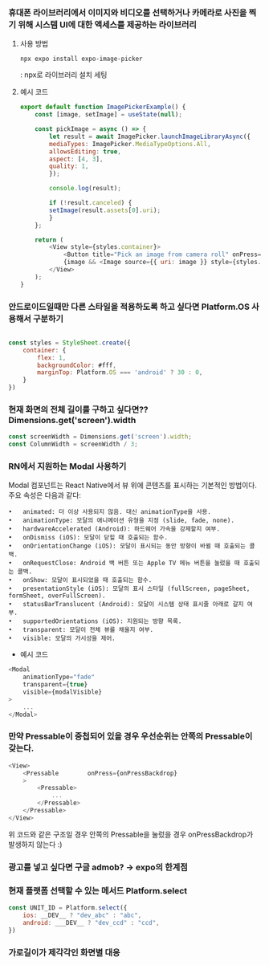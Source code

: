 ### 휴대폰 라이브러리에서 이미지와 비디오를 선택하거나 카메라로 사진을 찍기 위해 시스템 UI에 대한 액세스를 제공하는 라이브러리

1. 사용 방법
    ```
    npx expo install expo-image-picker
    ```
    : npx로 라이브러리 설치 세팅

2. 예시 코드
    ```js
    export default function ImagePickerExample() {
        const [image, setImage] = useState(null);

        const pickImage = async () => {
            let result = await ImagePicker.launchImageLibraryAsync({
            mediaTypes: ImagePicker.MediaTypeOptions.All,
            allowsEditing: true,
            aspect: [4, 3],
            quality: 1,
            });

            console.log(result);

            if (!result.canceled) {
            setImage(result.assets[0].uri);
            }
        };

        return (
            <View style={styles.container}>
                <Button title="Pick an image from camera roll" onPress={pickImage} />
                {image && <Image source={{ uri: image }} style={styles.image} />}
            </View>
        );
    }
    ```

### 안드로이드일때만 다른 스타일을 적용하도록 하고 싶다면 Platform.OS 사용해서 구분하기
```js

const styles = StyleSheet.create({
    container: {
        flex: 1,
        backgroundColor: #fff,
        marginTop: Platform.OS === 'android' ? 30 : 0,
    }
})
```

### 현재 화면의 전체 길이를 구하고 싶다면?? Dimensions.get('screen').width

```js
const screenWidth = Dimensions.get('screen').width;
const ColumnWidth = screenWidth / 3;
```

### RN에서 지원하는 Modal 사용하기
Modal 컴포넌트는 React Native에서 뷰 위에 콘텐츠를 표시하는 기본적인 방법이다. 주요 속성은 다음과 같다:

	•	animated: 더 이상 사용되지 않음. 대신 animationType을 사용.
	•	animationType: 모달의 애니메이션 유형을 지정 (slide, fade, none).
	•	hardwareAccelerated (Android): 하드웨어 가속을 강제할지 여부.
	•	onDismiss (iOS): 모달이 닫힐 때 호출되는 함수.
	•	onOrientationChange (iOS): 모달이 표시되는 동안 방향이 바뀔 때 호출되는 콜백.
	•	onRequestClose: Android 백 버튼 또는 Apple TV 메뉴 버튼을 눌렀을 때 호출되는 콜백.
	•	onShow: 모달이 표시되었을 때 호출되는 함수.
	•	presentationStyle (iOS): 모달의 표시 스타일 (fullScreen, pageSheet, formSheet, overFullScreen).
	•	statusBarTranslucent (Android): 모달이 시스템 상태 표시줄 아래로 갈지 여부.
	•	supportedOrientations (iOS): 지원되는 방향 목록.
	•	transparent: 모달이 전체 뷰를 채울지 여부.
	•	visible: 모달의 가시성을 제어.

- 예시 코드

```js
<Modal 
    animationType="fade"
    transparent={true}
    visible={modalVisible}
>  
    ...
</Modal>
```


### 만약 Pressable이 중첩되어 있을 경우 우선순위는 안쪽의 Pressable이 갖는다.
```js
<View>
    <Pressable        onPress={onPressBackdrop}
    >
        <Pressable>
            ...
        </Pressable>    
    </Pressable>
</View>
```
위  코드와 같은 구조일 경우 안쪽의 Pressable을 눌렀을 경우 onPressBackdrop가 발생하지 않는다 :)


### 광고를 넣고 싶다면 구글 admob? -> expo의 한계점

### 현재 플랫폼 선택할 수 있는 메서드 Platform.select
```js
const UNIT_ID = Platform.select({
    ios: __DEV__ ? "dev_abc" : "abc",
    android: ___DEV__ ? "dev_ccd" : "ccd",
})
```

### 가로길이가 제각각인 화면별 대응
